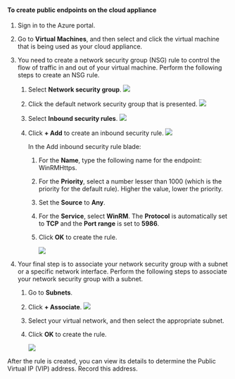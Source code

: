 #### <a name="to-create-public-endpoints-on-the-cloud-appliance"></a>To create public endpoints on the cloud appliance

1. Sign in to the Azure portal.
2. Go to **Virtual Machines**, and then select and click the virtual machine that is being used as your cloud appliance.
    
3. You need to create a network security group (NSG) rule to control the flow of traffic in and out of your virtual machine. Perform the following steps to create an NSG rule.
    1. Select **Network security group**.
        ![](./media/storsimple-8000-create-public-endpoints-cloud-appliance/sca-create-public-endpt1.png)

    2. Click the default network security group that is presented.
        ![](./media/storsimple-8000-create-public-endpoints-cloud-appliance/sca-create-public-endpt2.png)

    3. Select **Inbound security rules**.
        ![](./media/storsimple-8000-create-public-endpoints-cloud-appliance/sca-create-public-endpt3.png)

    4. Click **+ Add** to create an inbound security rule.
        ![](./media/storsimple-8000-create-public-endpoints-cloud-appliance/sca-create-public-endpt4.png)

        In the Add inbound security rule blade:

        1. For the **Name**, type the following name for the endpoint: WinRMHttps.
        
        2. For the **Priority**, select a number lesser than 1000 (which is the priority for the default rule). Higher the value, lower the priority.

        3. Set the **Source** to **Any**.

        4. For the **Service**, select **WinRM**. The **Protocol** is automatically set to **TCP** and the **Port range** is set to **5986**.

        5. Click **OK** to create the rule.

            ![](./media/storsimple-8000-create-public-endpoints-cloud-appliance/sca-create-public-endpt5.png)

4. Your final step is to associate your network security group with a subnet or a specific network interface. Perform the following steps to associate your network security group with a subnet.
    1. Go to **Subnets**.
    2. Click **+ Associate**.
        ![](./media/storsimple-8000-create-public-endpoints-cloud-appliance/sca-create-public-endpt7.png)

    3. Select your virtual network, and then select the appropriate subnet.
    4. Click **OK** to create the rule.

        ![](./media/storsimple-8000-create-public-endpoints-cloud-appliance/sca-create-public-endpt11.png)

After the rule is created, you can view its details to determine the Public Virtual IP (VIP) address. Record this address.


